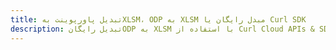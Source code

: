 ---title: تبدیل پاورپوینت بهXLSM، ODP به XLSM مبدل رایگان یا Curl SDKdescription: تبدیل رایگانODP به XLSM با استفاده از Curl Cloud APIs & SDK. همچنین اسناد Microsoft PowerPoint را در Cloud ایجاد، ویرایش و رندر کنید.---